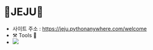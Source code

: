 # 🍊JEJU🥕
- 사이트 주소 : https://jeju.pythonanywhere.com/welcome
- ⚒️ Tools 🔧
- <img src="https://img.shields.io/badge/Pycham-forestgreen?style=flat&logo=Pycham&logoColor=000000"/>



